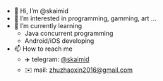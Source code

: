 - 👋 Hi, I’m @skaimid
- 👀 I’m interested in programming, gamming, art ...
- 🌱 I’m currently learning 
  - Java concurrent programming
  - Android/iOS developing
- 📫 How to reach me 
  - ✈️ telegram: [@skaimid](https://t.me/skaimid)
  - ✉️ mail: [zhuzhaoxin2016@gmail.com](mailto://zhuzhaoxin2016@gmail.com)

